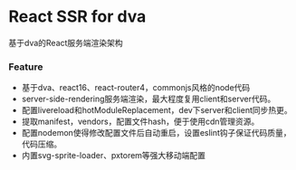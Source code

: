 # React SSR for dva

基于dva的React服务端渲染架构

### Feature

- 基于dva、react16、react-router4，commonjs风格的node代码
- server-side-rendering服务端渲染，最大程度复用client和server代码。
- 配置livereload和hotModuleReplacement，dev下server和client同步热更。
- 提取manifest，vendors，配置文件hash，便于使用cdn管理资源。
- 配置nodemon使得修改配置文件后自动重启，设置eslint钩子保证代码质量，代码压缩。
- 内置svg-sprite-loader、pxtorem等强大移动端配置




